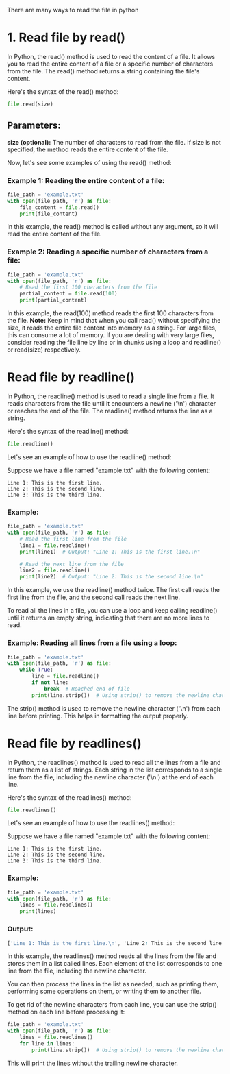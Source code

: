 There are many ways to read the file in python

# 1. Read file by read()
In Python, the read() method is used to read the content of a file. It allows you to read the entire content of a file or a specific number of characters from the file. The read() method returns a string containing the file's content.

Here's the syntax of the read() method:
```python
file.read(size)
```
## Parameters:

<b>size (optional):</b> The number of characters to read from the file. If size is not specified, the method reads the entire content of the file.

Now, let's see some examples of using the read() method:

### Example 1: Reading the entire content of a file:

```python
file_path = 'example.txt'
with open(file_path, 'r') as file:
    file_content = file.read()
    print(file_content)
```

In this example, the read() method is called without any argument, so it will read the entire content of the file.

### Example 2: Reading a specific number of characters from a file:

```python
file_path = 'example.txt'
with open(file_path, 'r') as file:
    # Read the first 100 characters from the file
    partial_content = file.read(100)
    print(partial_content)
```

In this example, the read(100) method reads the first 100 characters from the file.
<b>Note:</b>
Keep in mind that when you call read() without specifying the size, it reads the entire file content into memory as a string. For large files, this can consume a lot of memory. If you are dealing with very large files, consider reading the file line by line or in chunks using a loop and readline() or read(size) respectively.

# Read file by readline()
In Python, the readline() method is used to read a single line from a file. It reads characters from the file until it encounters a newline ('\n') character or reaches the end of the file. The readline() method returns the line as a string.

Here's the syntax of the readline() method:

```python
file.readline()
```

Let's see an example of how to use the readline() method:

Suppose we have a file named "example.txt" with the following content:

```
Line 1: This is the first line.
Line 2: This is the second line.
Line 3: This is the third line.
```

### Example:

```python
file_path = 'example.txt'
with open(file_path, 'r') as file:
    # Read the first line from the file
    line1 = file.readline()
    print(line1)  # Output: "Line 1: This is the first line.\n"

    # Read the next line from the file
    line2 = file.readline()
    print(line2)  # Output: "Line 2: This is the second line.\n"
```

In this example, we use the readline() method twice. The first call reads the first line from the file, and the second call reads the next line.

To read all the lines in a file, you can use a loop and keep calling readline() until it returns an empty string, indicating that there are no more lines to read.

### Example: Reading all lines from a file using a loop:

```python
file_path = 'example.txt'
with open(file_path, 'r') as file:
    while True:
        line = file.readline()
        if not line:
            break  # Reached end of file
        print(line.strip())  # Using strip() to remove the newline character
```

The strip() method is used to remove the newline character ('\n') from each line before printing. This helps in formatting the output properly.

# Read file by readlines()
In Python, the readlines() method is used to read all the lines from a file and return them as a list of strings. Each string in the list corresponds to a single line from the file, including the newline character ('\n') at the end of each line.

Here's the syntax of the readlines() method:

```python
file.readlines()
```

Let's see an example of how to use the readlines() method:

Suppose we have a file named "example.txt" with the following content:

```
Line 1: This is the first line.
Line 2: This is the second line.
Line 3: This is the third line.
```

### Example:

```python
file_path = 'example.txt'
with open(file_path, 'r') as file:
    lines = file.readlines()
    print(lines)
```

### Output:

```css
['Line 1: This is the first line.\n', 'Line 2: This is the second line.\n', 'Line 3: This is the third line.\n']
```

In this example, the readlines() method reads all the lines from the file and stores them in a list called lines. Each element of the list corresponds to one line from the file, including the newline character.

You can then process the lines in the list as needed, such as printing them, performing some operations on them, or writing them to another file.

To get rid of the newline characters from each line, you can use the strip() method on each line before processing it:

```python
file_path = 'example.txt'
with open(file_path, 'r') as file:
    lines = file.readlines()
    for line in lines:
        print(line.strip())  # Using strip() to remove the newline character
```

This will print the lines without the trailing newline character.

